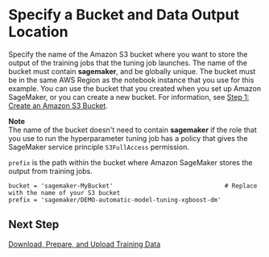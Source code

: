 # Specify a Bucket and Data Output Location<a name="automatic-model-tuning-ex-bucket"></a>

Specify the name of the Amazon S3 bucket where you want to store the output of the training jobs that the tuning job launches\. The name of the bucket must contain **sagemaker**, and be globally unique\. The bucket must be in the same AWS Region as the notebook instance that you use for this example\. You can use the bucket that you created when you set up Amazon SageMaker, or you can create a new bucket\. For information, see [Step 1: Create an Amazon S3 Bucket](gs-config-permissions.md)\.

**Note**  
The name of the bucket doesn't need to contain **sagemaker** if the role that you use to run the hyperparameter tuning job has a policy that gives the SageMaker service principle `S3FullAccess` permission\.

`prefix` is the path within the bucket where Amazon SageMaker stores the output from training jobs\.

```
bucket = 'sagemaker-MyBucket'                               # Replace with the name of your S3 bucket
prefix = 'sagemaker/DEMO-automatic-model-tuning-xgboost-dm'
```

## Next Step<a name="automatic-model-tuning-ex-next-data"></a>

[Download, Prepare, and Upload Training Data](automatic-model-tuning-ex-data.md)